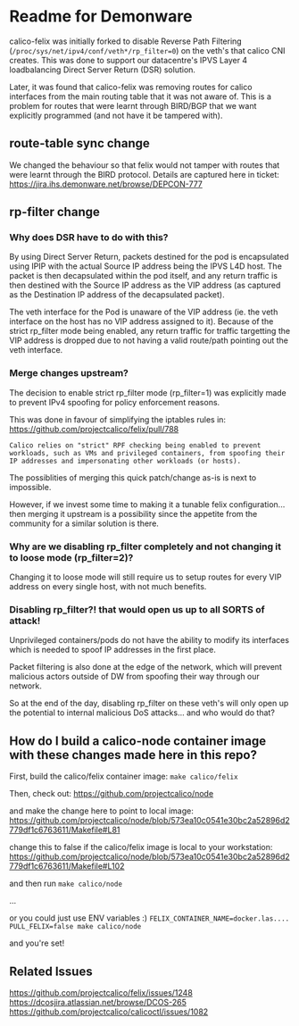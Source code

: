 # Readme for Demonware

calico-felix was initially forked to disable Reverse Path Filtering (`/proc/sys/net/ipv4/conf/veth*/rp_filter=0`) on the veth's that calico CNI creates.
This was done to support our datacentre's IPVS Layer 4 loadbalancing Direct Server Return (DSR) solution.

Later, it was found that calico-felix was removing routes for calico interfaces from the main routing table that it was not aware of.
This is a problem for routes that were learnt through BIRD/BGP that we want explicitly programmed (and not have it be tampered with).

## route-table sync change
We changed the behaviour so that felix would not tamper with routes that were learnt through the BIRD protocol. Details are captured here in ticket:
https://jira.ihs.demonware.net/browse/DEPCON-777

## rp-filter change
### Why does DSR have to do with this?
By using Direct Server Return, packets destined for the pod is encapsulated using IPIP with the actual Source IP address being the IPVS L4D host.
The packet is then decapsulated within the pod itself, and any return traffic is then destined with the Source IP address as the VIP address (as captured as the Destination IP address of the decapsulated packet).

The veth interface for the Pod is unaware of the VIP address (ie. the veth interface on the host has no VIP address assigned to it). Because of the strict rp_filter mode being enabled, any return traffic for traffic targetting the VIP address is dropped due to not having a valid route/path pointing out the veth interface. 

### Merge changes upstream?
The decision to enable strict rp_filter mode (rp_filter=1) was explicitly made to prevent IPv4 spoofing for policy enforcement reasons.

This was done in favour of simplifying the iptables rules in:
https://github.com/projectcalico/felix/pull/788

```
Calico relies on "strict" RPF checking being enabled to prevent workloads, such as VMs and privileged containers, from spoofing their IP addresses and impersonating other workloads (or hosts).
```

The possiblities of merging this quick patch/change as-is is next to impossible.

However, if we invest some time to making it a tunable felix configuration... then merging it upstream is a possibility since the appetite from the community for a similar solution is there.

### Why are we disabling rp_filter completely and not changing it to loose mode (rp_filter=2)?
Changing it to loose mode will still require us to setup routes for every VIP address on every single host, with not much benefits.

### Disabling rp_filter?! that would open us up to all SORTS of attack!
Unprivileged containers/pods do not have the ability to modify its interfaces which is needed to spoof IP addresses in the first place.

Packet filtering is also done at the edge of the network, which will prevent malicious actors outside of DW from spoofing their way through our network.

So at the end of the day, disabling rp_filter on these veth's will only open up the potential to internal malicious DoS attacks... and who would do that?

## How do I build a calico-node container image with these changes made here in this repo?

First, build the calico/felix container image:
```make calico/felix```

Then, check out:
https://github.com/projectcalico/node

and make the change here to point to local image:
https://github.com/projectcalico/node/blob/573ea10c0541e30bc2a52896d2779df1c6763611/Makefile#L81

change this to false if the calico/felix image is local to your workstation:
https://github.com/projectcalico/node/blob/573ea10c0541e30bc2a52896d2779df1c6763611/Makefile#L102

and then run
```make calico/node```

...

or you could just use ENV variables :)
```FELIX_CONTAINER_NAME=docker.las.... PULL_FELIX=false make calico/node```

and you're set!

## Related Issues
https://github.com/projectcalico/felix/issues/1248
https://dcosjira.atlassian.net/browse/DCOS-265
https://github.com/projectcalico/calicoctl/issues/1082


